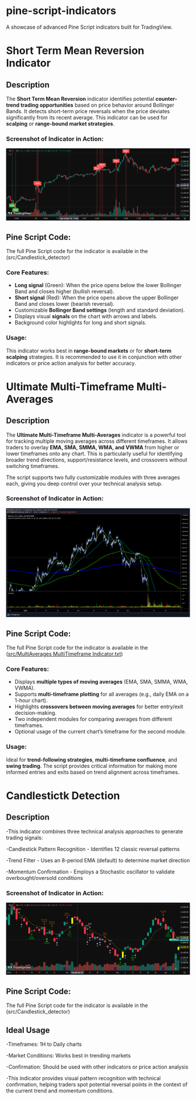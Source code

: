 # pine-script-indicators
A showcase of advanced Pine Script indicators built for TradingView.
# Short Term Mean Reversion Indicator

## Description
The **Short Term Mean Reversion** indicator identifies potential **counter-trend trading opportunities** based on price behavior around Bollinger Bands. It detects short-term price reversals when the price deviates significantly from its recent average. This indicator can be used for **scalping** or **range-bound market strategies**.

### **Screenshot of Indicator in Action:**
![Short Term Mean Reversion Indicator](screenshots/short_term_mean_reversion.png)

## Pine Script Code:
The full Pine Script code for the indicator is available in the (src/Candlestick_detector)

### **Core Features:**
- **Long signal** (Green): When the price opens below the lower Bollinger Band and closes higher (bullish reversal).
- **Short signal** (Red): When the price opens above the upper Bollinger Band and closes lower (bearish reversal).
- Customizable **Bollinger Band settings** (length and standard deviation).
- Displays visual **signals** on the chart with arrows and labels.
- Background color highlights for long and short signals.


### **Usage:**
This indicator works best in **range-bound markets** or for **short-term scalping** strategies. It is recommended to use it in conjunction with other indicators or price action analysis for better accuracy.


# Ultimate Multi-Timeframe Multi-Averages

## Description
The **Ultimate Multi-Timeframe Multi-Averages** indicator is a powerful tool for tracking multiple moving averages across different timeframes. It allows traders to overlay **EMA, SMA, SMMA, WMA, and VWMA** from higher or lower timeframes onto any chart. This is particularly useful for identifying broader trend directions, support/resistance levels, and crossovers without switching timeframes.

The script supports two fully customizable modules with three averages each, giving you deep control over your technical analysis setup.

### **Screenshot of Indicator in Action:**
![Ultimate Multi-Timeframe Multi-Averages](screenshots/[preview]_MultiAverages_MultiTimeframe.png)


## Pine Script Code:
The full Pine Script code for the indicator is available in the ([src/MultiAverages MultiTimeframe Indicator.txt](https://github.com/Pa1Tiwari/pine-script-indicators/blob/fd27fac7fa58ad82d5945e25de8b4069d6fff730/src/MultiAverages%20MultiTimeframe%20Indicator.txt))


### **Core Features:**
- Displays **multiple types of moving averages** (EMA, SMA, SMMA, WMA, VWMA).
- Supports **multi-timeframe plotting** for all averages (e.g., daily EMA on a 1-hour chart).
- Highlights **crossovers between moving averages** for better entry/exit decision-making.
- Two independent modules for comparing averages from different timeframes.
- Optional usage of the current chart’s timeframe for the second module.


### **Usage:**
Ideal for **trend-following strategies**, **multi-timeframe confluence**, and **swing trading**. The script provides critical information for making more informed entries and exits based on trend alignment across timeframes.

# Candlestictk Detection

## Description

-This indicator combines three technical analysis approaches to generate trading signals:

-Candlestick Pattern Recognition - Identifies 12 classic reversal patterns

-Trend Filter - Uses an 8-period EMA (default) to determine market direction

-Momentum Confirmation - Employs a Stochastic oscillator to validate overbought/oversold conditions

### **Screenshot of Indicator in Action:**
![candlestick_detection](screenshots/candlestick_detection.png)

## Pine Script Code:
The full Pine Script code for the indicator is available in the (src/Candlestick_detector)

## Ideal Usage
-Timeframes: 1H to Daily charts

-Market Conditions: Works best in trending markets

-Confirmation: Should be used with other indicators or price action analysis

-This indicator provides visual pattern recognition with technical confirmation, helping traders spot potential reversal points in the context of the current trend and momentum conditions.


